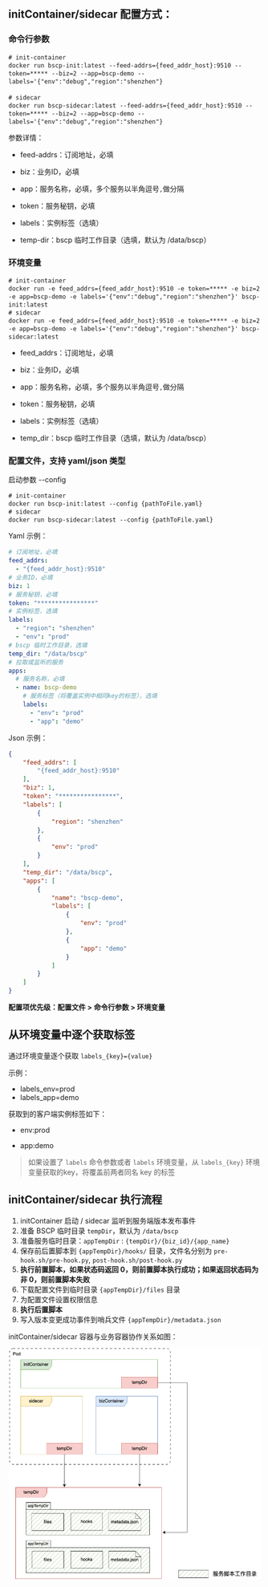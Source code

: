 ## initContainer/sidecar 配置方式：

### 命令行参数

```shell
# init-container
docker run bscp-init:latest --feed-addrs={feed_addr_host}:9510 --token=***** --biz=2 --app=bscp-demo --labels='{"env":"debug","region":"shenzhen"}

# sidecar
docker run bscp-sidecar:latest --feed-addrs={feed_addr_host}:9510 --token=***** --biz=2 --app=bscp-demo --labels='{"env":"debug","region":"shenzhen"}
```

参数详情：

- feed-addrs：订阅地址，必填

- biz：业务ID，必填

- app：服务名称，必填，多个服务以半角逗号`,`做分隔

- token：服务秘钥，必填

- labels：实例标签（选填）

- temp-dir：bscp 临时工作目录（选填，默认为 /data/bscp）

### 环境变量

```shell
# init-container
docker run -e feed_addrs={feed_addr_host}:9510 -e token=***** -e biz=2 -e app=bscp-demo -e labels='{"env":"debug","region":"shenzhen"}' bscp-init:latest
# sidecar
docker run -e feed_addrs={feed_addr_host}:9510 -e token=***** -e biz=2 -e app=bscp-demo -e labels='{"env":"debug","region":"shenzhen"}' bscp-sidecar:latest
```

- feed_addrs：订阅地址，必填

- biz：业务ID，必填

- app：服务名称，必填，多个服务以半角逗号`,`做分隔

- token：服务秘钥，必填

- labels：实例标签（选填）

- temp_dir：bscp 临时工作目录（选填，默认为 /data/bscp）

### 配置文件，支持 yaml/json 类型

启动参数 --config

```shell
# init-container
docker run bscp-init:latest --config {pathToFile.yaml}
# sidecar
docker run bscp-sidecar:latest --config {pathToFile.yaml}
```

Yaml 示例：

```yaml
# 订阅地址，必填
feed_addrs:
  - "{feed_addr_host}:9510"
# 业务ID，必填
biz: 1
# 服务秘钥，必填
token: "****************"
# 实例标签，选填
labels:
  - "region": "shenzhen"
  - "env": "prod"
# bscp 临时工作目录，选填
temp_dir: "/data/bscp"
# 拉取或监听的服务
apps:
  # 服务名称，必填
  - name: bscp-demo
    # 服务标签（将覆盖实例中相同key的标签），选填
    labels:
      - "env": "prod"
      - "app": "demo"
```

Json 示例：

```json
{
    "feed_addrs": [
        "{feed_addr_host}:9510"
    ],
    "biz": 1,
    "token": "****************",
    "labels": [
        {
            "region": "shenzhen"
        },
        {
            "env": "prod"
        }
    ],
    "temp_dir": "/data/bscp",
    "apps": [
        {
            "name": "bscp-demo",
            "labels": [
                {
                    "env": "prod"
                },
                {
                    "app": "demo"
                }
            ]
        }
    ]
}
```

**配置项优先级：配置文件 > 命令行参数 >  环境变量**

## 从环境变量中逐个获取标签

通过环境变量逐个获取 `labels_{key}={value}`

示例：

- labels_env=prod
- labels_app=demo

获取到的客户端实例标签如下：

- env:prod

- app:demo

> 如果设置了 `labels` 命令参数或者 `labels` 环境变量，从 `labels_{key}` 环境变量获取的key，将覆盖前两者同名 key 的标签



## initContainer/sidecar 执行流程

1. initContainer 启动 / sidecar 监听到服务端版本发布事件
2. 准备 BSCP 临时目录 `tempDir`，默认为  `/data/bscp`
3. 准备服务临时目录：`appTempDir` : `{tempDir}/{biz_id}/{app_name}`
4. 保存前后置脚本到 `{appTempDir}/hooks/` 目录，文件名分别为 `pre-hook.sh/pre-hook.py`,  `post-hook.sh/post-hook.py` 
5. **执行前置脚本，如果状态码返回 0，则前置脚本执行成功；如果返回状态码为非 0，则前置脚本失败** 
6. 下载配置文件到临时目录 `{appTempDir}/files` 目录
7. 为配置文件设置权限信息
8. **执行后置脚本**
9. 写入版本变更成功事件到哨兵文件 `{appTempDir}/metadata.json`

initContainer/sidecar 容器与业务容器协作关系如图：

![bscp-init-sidecar](./img/bscp_sidecar_workspace.png)